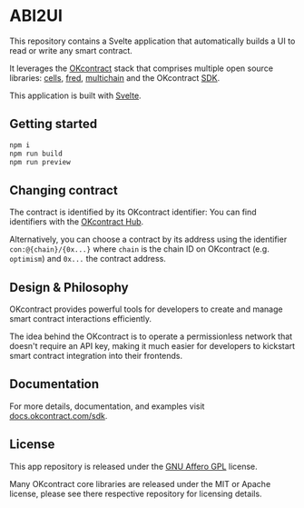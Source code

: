 # ABI2UI

This repository contains a Svelte application that automatically builds a UI
to read or write any smart contract.

It leverages the [OKcontract](https://okcontract.com) stack that comprises
multiple open source libraries: [cells](https://github.com/okcontract/cells),
[fred](https://github.com/okcontract/fred),
[multichain](https://github.com/okcontract/multichain) and the OKcontract
[SDK](https://github.com/okcontract/sdk).

This application is built with [Svelte](https://svelte.dev/).

## Getting started

```sh
npm i
npm run build
npm run preview
```

## Changing contract

The contract is identified by its OKcontract identifier: You can find
identifiers with the [OKcontract Hub](https://app.okcontract.com).

Alternatively, you can choose a contract by its address using the identifier
`con:@{chain}/{0x...}` where `chain` is the chain ID on OKcontract (e.g.
`optimism`) and `0x...` the contract address.

## Design & Philosophy

OKcontract provides powerful tools for developers to create and manage smart
contract interactions efficiently.

The idea behind the OKcontract is to operate a permissionless network that
doesn't require an API key, making it much easier for developers to kickstart
smart contract integration into their frontends.

## Documentation

For more details, documentation, and examples visit
[docs.okcontract.com/sdk](https://docs.okcontract.com/sdk).

## License

This app repository is released under the
[GNU Affero GPL](https://www.gnu.org/licenses/agpl-3.0.en.html) license.

Many OKcontract core libraries are released under the MIT or Apache license,
please see there respective repository for licensing details.
